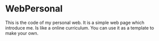 # WebPersonal

This is the code of my personal web. 
It is a simple web page which introduce me. Is like a online curriculum.
You can use it as a template to make your own.

